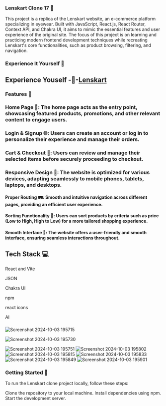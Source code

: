### Lenskart Clone 17 🛒
This project is a replica of the Lenskart website, an e-commerce platform specializing in eyewear. Built with JavaScript, React.js, React Router, Context API, and Chakra UI, it aims to mimic the essential features and user experience of the original site. The focus of this project is on learning and practicing modern frontend development techniques while recreating Lenskart's core functionalities, such as product browsing, filtering, and navigation.
### Experience It Yourself 🔗
## Experience Youself   -🔗-[Lenskart](https://lenskart-clone-lm7s.vercel.app/)
### Features 🚀

### Home Page 🏡: The home page acts as the entry point, showcasing featured products, promotions, and other relevant content to engage users.

### Login & Signup 🌐: Users can create an account or log in to personalize their experience and manage their orders.

### Cart & Checkout 🛒: Users can review and manage their selected items before securely proceeding to checkout.

### Responsive Design 📱: The website is optimized for various devices, adapting seamlessly to mobile phones, tablets, laptops, and desktops.

#### Proper Routing 🛤️: Smooth and intuitive navigation across different pages, providing an efficient user experience.

#### Sorting Functionality 🔄: Users can sort products by criteria such as price (Low to High, High to Low) for a more tailored shopping experience.

#### Smooth Interface 🌟: The website offers a user-friendly and smooth interface, ensuring seamless interactions throughout.

## Tech Stack 💻
React and Vite

JSON

Chakra UI

npm

react icons

AI

###
![Screenshot 2024-10-03 195715](https://github.com/user-attachments/assets/b6c63ba2-229f-445d-92fb-e0daa88c6c6e)


![Screenshot 2024-10-03 195730](https://github.com/user-attachments/assets/f7ef638a-bc77-49d8-b8ed-aad3db1a1a63)


![Screenshot 2024-10-03 195751](https://github.com/user-attachments/assets/cba5dc69-5837-4deb-8d57-e42b023dc149)
![Screenshot 2024-10-03 195802](https://github.com/user-attachments/assets/7d0150ec-0ce3-4880-b4eb-45635dabac53)
![Screenshot 2024-10-03 195815](https://github.com/user-attachments/assets/f49df12c-8b6a-4fbc-8cdb-b69e0c0f5839)
![Screenshot 2024-10-03 195833](https://github.com/user-attachments/assets/7a63eec1-56b9-4d36-a92f-00c3adb3b305)
![Screenshot 2024-10-03 195849](https://github.com/user-attachments/assets/2a89fa79-ceae-4ac5-90bb-fe89ae8d2400)
![Screenshot 2024-10-03 195901](https://github.com/user-attachments/assets/0fb5888a-8228-46aa-a026-64be6abc078e)

### Getting Started 🚀
To run the Lenskart clone project locally, follow these steps:

Clone the repository to your local machine.
Install dependencies using npm.
Start the development server.
